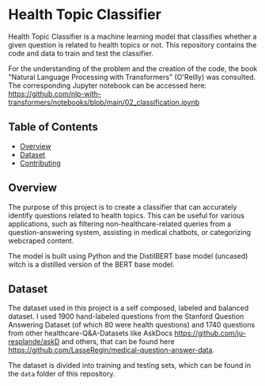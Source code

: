# Health Topic Classifier

Health Topic Classifier is a machine learning model that classifies whether a given question is related to health topics or not. This repository contains the code and data to train and test the classifier.

For the understanding of the problem and the creation of the code, the book "Natural Language Processing with Transformers" (O'Reilly) was consulted. The corresponding Jupyter notebook can be accessed here: https://github.com/nlp-with-transformers/notebooks/blob/main/02_classification.ipynb

## Table of Contents

- [Overview](#overview)
- [Dataset](#dataset)
- [Contributing](#contributing)

## Overview

The purpose of this project is to create a classifier that can accurately identify questions related to health topics. This can be useful for various applications, such as filtering non-healthcare-related queries from a question-answering system, assisting in medical chatbots, or categorizing webcraped content.

The model is built using Python and the DistilBERT base model (uncased) witch is a distilled version of the BERT base model.

## Dataset

The dataset used in this project is a self composed, labeled and balanced dataset. I used 1900 hand-labeled questions from the Stanford Question Answering Dataset (of which 80 were health questions) and 1740 questions from other healthcare-Q&A-Datasets like AskDocs https://github.com/ju-resplande/askD and others, that can be found here https://github.com/LasseRegin/medical-question-answer-data.

The dataset is divided into training and testing sets, which can be found in the `data` folder of this repository.



